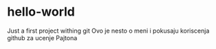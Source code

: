 # hello-world
Just a first project withing git
Ovo je nesto o meni i pokusaju koriscenja github za ucenje Pajtona
